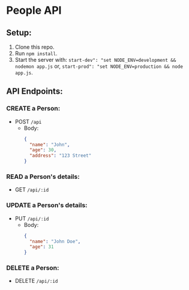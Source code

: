 # People API

## Setup:
1. Clone this repo.
2. Run `npm install`.
3. Start the server with:
 `start-dev": "set NODE_ENV=development && nodemon app.js` or,
 `start-prod": "set NODE_ENV=production && node app.js`.

## API Endpoints:

### CREATE a Person:
- POST `/api`
  - Body: 
    ```json
    {
      "name": "John",
      "age": 30,
      "address": "123 Street"
    }
    ```

### READ a Person's details:
- GET `/api/:id`

### UPDATE a Person's details:
- PUT `/api/:id`
  - Body: 
    ```json
    {
      "name": "John Doe",
      "age": 31
    }
    ```

### DELETE a Person:
- DELETE `/api/:id`
